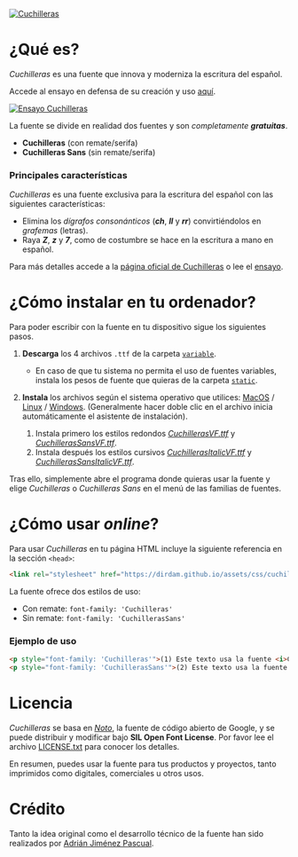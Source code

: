 [![Cuchilleras](https://dirdam.github.io/images/cuchilleras/logo_cuchilleras.png)](https://dirdam.github.io/cuchilleras.html)

# ¿Qué es?

*Cuchilleras* es una fuente que innova y moderniza la escritura del español.

Accede al ensayo en defensa de su creación y uso [aquí](https://dirdam.github.io/assets/others/Cuchilleras.pdf).

[![Ensayo Cuchilleras](https://dirdam.github.io/images/cuchilleras/pic_cuchilleras_preview.png)](https://dirdam.github.io/assets/others/Cuchilleras.pdf)

La fuente se divide en realidad dos fuentes y son *completamente* ***gratuitas***.

- **Cuchilleras** (con remate/serifa)
- **Cuchilleras Sans** (sin remate/serifa)

### Principales características

*Cuchilleras* es una fuente exclusiva para la escritura del español con las siguientes características:

- Elimina los *dígrafos consonánticos* (***ch***, ***ll*** y ***rr***) convirtiéndolos en *grafemas* (letras).
- Raya ***Z***, ***z*** y ***7***, como de costumbre se hace en la escritura a mano en español.

Para más detalles accede a la [página oficial de Cuchilleras](https://dirdam.github.io/cuchilleras) o lee el [ensayo](https://dirdam.github.io/assets/others/Cuchilleras.pdf).

# ¿Cómo instalar en tu ordenador?

Para poder escribir con la fuente en tu dispositivo sigue los siguientes pasos.
1. **Descarga** los 4 archivos `.ttf` de la carpeta [`variable`](./variable/).
    - En caso de que tu sistema no permita el uso de fuentes variables, instala los pesos de fuente que quieras de la carpeta [`static`](./static/).
2. **Instala** los archivos según el sistema operativo que utilices: [MacOS](https://support.apple.com/es-es/guide/font-book/fntbk1000/mac) / [Linux](https://www.google.com/search?q=instalar+fuentes+en+gnu%2Blinux) / [Windows](https://support.microsoft.com/es-es/office/agregar-una-fuente-b7c5f17c-4426-4b53-967f-455339c564c1). (Generalmente hacer doble clic en el archivo inicia automáticamente el asistente de instalación).

    1. Instala primero los estilos redondos *[CuchillerasVF.ttf](https://raw.githubusercontent.com/dirdam/cuchilleras/main/variable/CuchillerasVF.ttf)* y *[CuchillerasSansVF.ttf](https://raw.githubusercontent.com/dirdam/cuchilleras/main/variable/CuchillerasSansVF.ttf)*.
    2. Instala después los estilos cursivos *[CuchillerasItalicVF.ttf](https://raw.githubusercontent.com/dirdam/cuchilleras/main/variable/CuchillerasItalicVF.ttf)* y *[CuchillerasSansItalicVF.ttf](https://raw.githubusercontent.com/dirdam/cuchilleras/main/variable/CuchillerasSansItalicVF.ttf)*.

Tras ello, simplemente abre el programa donde quieras usar la fuente y elige *Cuchilleras* o *Cuchilleras Sans* en el menú de las familias de fuentes.

# ¿Cómo usar *online*?

Para usar *Cuchilleras* en tu página HTML incluye la siguiente referencia en la sección `<head>`:
```html
<link rel="stylesheet" href="https://dirdam.github.io/assets/css/cuchilleras.css">
```

La fuente ofrece dos estilos de uso:
- Con remate: `font-family: 'Cuchilleras'`
- Sin remate: `font-family: 'CuchillerasSans'`

### Ejemplo de uso

```html
<p style="font-family: 'Cuchilleras'">(1) Este texto usa la fuente <i>Cuchilleras</i> (<b>con</b> remate).</p>
<p style="font-family: 'CuchillerasSans'">(2) Este texto usa la fuente <i>Cuchilleras Sans</i> (<b>sin</b> remate).</p>
```

# Licencia

*Cuchilleras* se basa en [*Noto*](https://fonts.google.com/noto), la fuente de código abierto de Google, y se puede distribuir y modificar bajo **SIL Open Font License**. Por favor lee el archivo [LICENSE.txt](./LICENSE.txt) para conocer los detalles.

En resumen, puedes usar la fuente para tus productos y proyectos, tanto imprimidos como digitales, comerciales u otros usos.

# Crédito

Tanto la idea original como el desarrollo técnico de la fuente han sido realizados por [Adrián Jiménez Pascual](https://dirdam.github.io#es).
